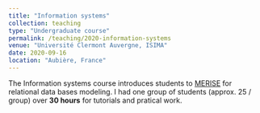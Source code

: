 ```yaml
---
title: "Information systems"
collection: teaching
type: "Undergraduate course"
permalink: /teaching/2020-information-systems
venue: "Université Clermont Auvergne, ISIMA"
date: 2020-09-16
location: "Aubière, France"
---
```


The Information systems course introduces students to [MERISE](https://en.wikipedia.org/wiki/Merise) for relational data bases modeling.
I had one group of students (approx. 25 / group) over **30 hours** for tutorials and pratical work.